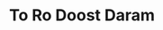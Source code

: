 ---
layout: post
layout: main
title: To Ro Doost Daram
categories: [maziar_fallahi]
file: /assets/music/maziar_fallahi-to-ro-doost-daram.mp3
---